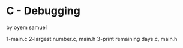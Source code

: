 # C - Debugging
by oyem samuel

1-main.c
2-largest number.c, main.h
3-print remaining days.c, main.h

